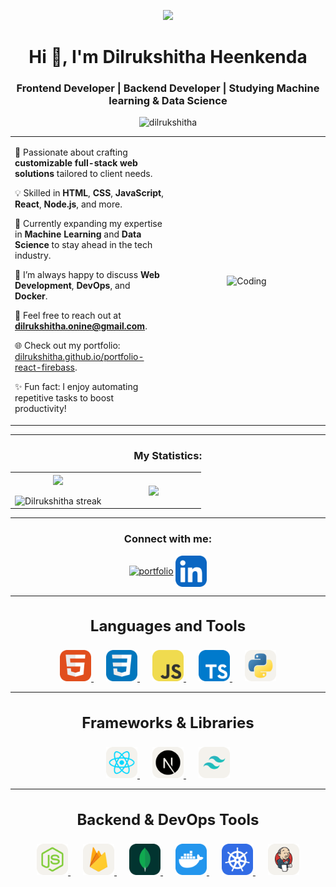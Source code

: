 <p align="center" ><img  src = "https://github.com/Dilrukshitha/Dilrukshitha/blob/main/Images/about_me.gif?raw=true" width = 100px></p>
<h1 align="center">Hi 👋, I'm Dilrukshitha Heenkenda</h1>
<h3 align="center">Frontend Developer | Backend Developer | Studying Machine learning & Data Science</h3>
<p align="center"> <img src="https://komarev.com/ghpvc/?username=dilrukshitha&label=Profile%20views&color=0e75b6&style=flat" alt="dilrukshitha" /> </p>

<table align="center">
<tr border="none">
<td width="50%" align="left">

🌟 Passionate about crafting **customizable full-stack web solutions** tailored to client needs.  

💡 Skilled in **HTML**, **CSS**, **JavaScript**, **React**, **Node.js**, and more.  

📘 Currently expanding my expertise in **Machine Learning** and **Data Science** to stay ahead in the tech industry.  

💬 I’m always happy to discuss **Web Development**, **DevOps**, and **Docker**.  

📧 Feel free to reach out at **[dilrukshitha.onine@gmail.com](mailto:dilrukshitha.onine@gmail.com)**.  

🌐 Check out my portfolio: [dilrukshitha.github.io/portfolio-react-firebass](https://dilrukshitha.github.io/portfolio-react-firebass/).  

✨ Fun fact: I enjoy automating repetitive tasks to boost productivity!  

</td>
<td width="50%" align="center">

  <img align="center" alt="Coding" width="450" src="https://repository-images.githubusercontent.com/588181932/e36ec678-7984-4cdd-8e4c-a3932772ff8e">

  </td>
</tr>
</table>

---

<h3 align="center">My Statistics:</h3>
<p align="center">
<table align="center">
<tr border="none">
<td width="50%" align="center">

  <img  align="center"  src="https://github-readme-stats.vercel.app/api?username=dilrukshitha&theme=dark&show_icons=true&count_private=true" />
  <br></br>
  <img  title="🔥 Get streak stats for your profile at git.io/streak-stats" alt="Dilrukshitha streak" src="https://github-readme-streak-stats.herokuapp.com/?user=dilrukshitha&theme=dark&hide_border=false" /> 
</td>
<td width="50%" align="center">

  <img  align="center"  src="https://github-readme-stats.anuraghazra1.vercel.app/api/top-langs/?username=dilrukshitha&theme=dark&hide_border=false&no-bg=true&no-frame=true&langs_count=10"/>

  </td>
</tr>
</table>

---

<h3 align="center">Connect with me:</h3>
<p align="center">
<a href="https://dilrukshitha.github.io/portfolio-react-firebass/" target="blank"><img align="center" src="https://dilrukshitha.github.io/portfolio-react-firebass/assets/logo-DX6Q48_W.png" alt="portfolio" height="50" width="150" /></a>
<a href="https://linkedin.com/in/dilrukshitha-heenkenda/" target="blank"><img align="center" src="https://github.com/tandpfun/skill-icons/blob/main/icons/LinkedIn.svg" alt="linkedin" height="50" width="50" /></a>
</p>

---

<h3 align="center" style="font-size: 24px;">Languages and Tools</h3>
<p align="center">
  <a href="https://developer.mozilla.org/en-US/docs/Web/HTML" target="_blank" rel="noreferrer" style="margin: 10px;">
    <img src="https://github.com/tandpfun/skill-icons/blob/main/icons/HTML.svg" alt="html" width="50" height="50"/>
  </a> 
  <a href="https://developer.mozilla.org/en-US/docs/Web/CSS" target="_blank" rel="noreferrer" style="margin: 10px;">
    <img src="https://github.com/tandpfun/skill-icons/blob/main/icons/CSS.svg" alt="css" width="50" height="50"/>
  </a> 
  <a href="https://developer.mozilla.org/en-US/docs/Web/JavaScript" target="_blank" rel="noreferrer" style="margin: 10px;">
    <img src="https://github.com/tandpfun/skill-icons/blob/main/icons/JavaScript.svg" alt="javascript" width="50" height="50"/>
  </a> 
  <a href="https://www.typescriptlang.org/" target="_blank" rel="noreferrer" style="margin: 10px;">
    <img src="https://github.com/tandpfun/skill-icons/blob/main/icons/TypeScript.svg" alt="typescript" width="50" height="50"/>
  </a>
  <a href="https://www.python.org/" target="_blank" rel="noreferrer" style="margin: 10px;">
    <img src="https://github.com/tandpfun/skill-icons/blob/main/icons/Python-Light.svg" alt="python" width="50" height="50"/>
  </a>
</p>

---

<h3 align="center" style="font-size: 24px;">Frameworks & Libraries</h3>
<p align="center">
  <a href="https://reactjs.org/" target="_blank" rel="noreferrer" style="margin: 10px;">
    <img src="https://github.com/tandpfun/skill-icons/blob/main/icons/React-Light.svg" alt="react" width="50" height="50"/>
  </a>
  <a href="https://nextjs.org/" target="_blank" rel="noreferrer" style="margin: 10px;">
    <img src="https://github.com/tandpfun/skill-icons/blob/main/icons/NextJS-Light.svg" alt="nextjs" width="50" height="50"/>
  </a>
  <a href="https://tailwindcss.com/" target="_blank" rel="noreferrer" style="margin: 10px;">
    <img src="https://github.com/tandpfun/skill-icons/blob/main/icons/TailwindCSS-Light.svg" alt="tailwindcss" width="50" height="50"/>
  </a>
</p>

---

<h3 align="center" style="font-size: 24px;">Backend & DevOps Tools</h3>
<p align="center">
  <a href="https://nodejs.org/" target="_blank" rel="noreferrer" style="margin: 10px;">
    <img src="https://github.com/tandpfun/skill-icons/blob/main/icons/NodeJS-Light.svg" alt="nodejs" width="50" height="50"/>
  </a>
  <a href="https://firebase.google.com/" target="_blank" rel="noreferrer" style="margin: 10px;">
    <img src="https://github.com/tandpfun/skill-icons/blob/main/icons/Firebase-Light.svg" alt="firebase" width="50" height="50"/>
  </a>
  <a href="https://www.mongodb.com/" target="_blank" rel="noreferrer" style="margin: 10px;">
    <img src="https://github.com/tandpfun/skill-icons/blob/main/icons/MongoDB.svg" alt="mongodb" width="50" height="50"/>
  </a>
  <a href="https://www.docker.com/" target="_blank" rel="noreferrer" style="margin: 10px;">
    <img src="https://github.com/tandpfun/skill-icons/blob/main/icons/Docker.svg" alt="docker" width="50" height="50"/>
  </a>
  <a href="https://kubernetes.io/" target="_blank" rel="noreferrer" style="margin: 10px;">
    <img src="https://github.com/tandpfun/skill-icons/blob/main/icons/Kubernetes.svg" alt="kubernetes" width="50" height="50"/>
  </a>
  <a href="https://www.jenkins.io/" target="_blank" rel="noreferrer" style="margin: 10px;">
    <img src="https://github.com/tandpfun/skill-icons/blob/main/icons/Jenkins-Light.svg" alt="jenkins" width="50" height="50"/>
  </a>
</p>

